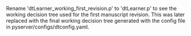 Rename 'dtLearner_working_first_revision.p' to 'dtLearner.p' to see the working decision tree used for the first manuscript revision. This was later replaced with the final working decision tree generated with the config file in pyserver/configs/dtconfig.yaml.
